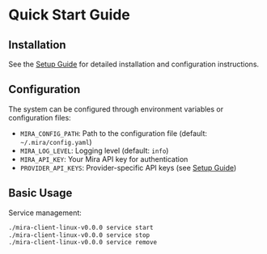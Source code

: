 # Quick Start Guide

## Installation

See the [Setup Guide](SETUP.md) for detailed installation and configuration instructions.

## Configuration

The system can be configured through environment variables or configuration files:

- `MIRA_CONFIG_PATH`: Path to the configuration file (default: `~/.mira/config.yaml`)
- `MIRA_LOG_LEVEL`: Logging level (default: `info`)
- `MIRA_API_KEY`: Your Mira API key for authentication
- `PROVIDER_API_KEYS`: Provider-specific API keys (see [Setup Guide](SETUP.md))

## Basic Usage

Service management:

```bash
./mira-client-linux-v0.0.0 service start
./mira-client-linux-v0.0.0 service stop
./mira-client-linux-v0.0.0 service remove
```

